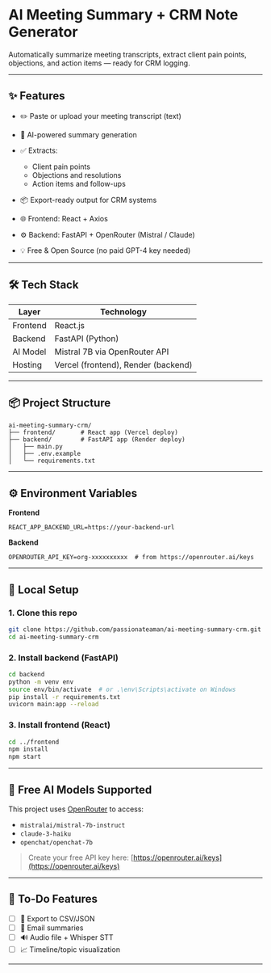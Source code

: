 # AI Meeting Summary + CRM Note Generator

Automatically summarize meeting transcripts, extract client pain points, objections, and action items — ready for CRM logging.

---

## ✨ Features

* ✏️ Paste or upload your meeting transcript (text)
* 🧠 AI-powered summary generation
* ✅ Extracts:

  * Client pain points
  * Objections and resolutions
  * Action items and follow-ups
* 📦 Export-ready output for CRM systems
* 🌐 Frontend: React + Axios
* ⚙️ Backend: FastAPI + OpenRouter (Mistral / Claude)
* 💡 Free & Open Source (no paid GPT-4 key needed)

---

## 🛠 Tech Stack

| Layer    | Technology                          |
| -------- | ----------------------------------- |
| Frontend | React.js                            |
| Backend  | FastAPI (Python)                    |
| AI Model | Mistral 7B via OpenRouter API       |
| Hosting  | Vercel (frontend), Render (backend) |

---

## 📦 Project Structure

```
ai-meeting-summary-crm/
├── frontend/       # React app (Vercel deploy)
├── backend/        # FastAPI app (Render deploy)
│   ├── main.py
│   ├── .env.example
│   └── requirements.txt
```

---

## ⚙️ Environment Variables

**Frontend**

```
REACT_APP_BACKEND_URL=https://your-backend-url
```

**Backend**

```
OPENROUTER_API_KEY=org-xxxxxxxxxx  # from https://openrouter.ai/keys
```

---

## 🧪 Local Setup

### 1. Clone this repo

```bash
git clone https://github.com/passionateaman/ai-meeting-summary-crm.git
cd ai-meeting-summary-crm
```

### 2. Install backend (FastAPI)

```bash
cd backend
python -m venv env
source env/bin/activate  # or .\env\Scripts\activate on Windows
pip install -r requirements.txt
uvicorn main:app --reload
```

### 3. Install frontend (React)

```bash
cd ../frontend
npm install
npm start
```

---

## 🧠 Free AI Models Supported

This project uses [OpenRouter](https://openrouter.ai) to access:

* `mistralai/mistral-7b-instruct`
* `claude-3-haiku`
* `openchat/openchat-7b`

> Create your free API key here: [https://openrouter.ai/keys](https://openrouter.ai/keys)

---

## 🤩 To-Do Features

* [ ] 🔄 Export to CSV/JSON
* [ ] 📧 Email summaries
* [ ] 🔊 Audio file + Whisper STT
* [ ] 📈 Timeline/topic visualization

---
